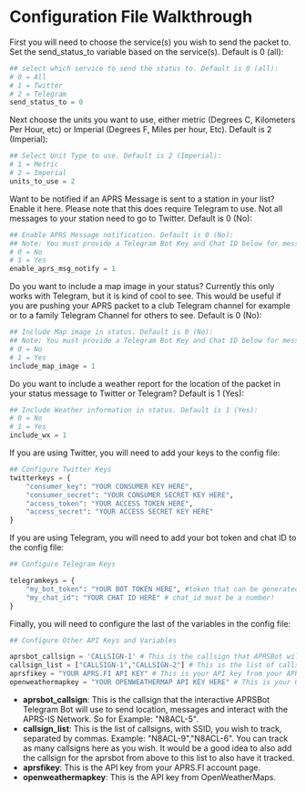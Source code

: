 # Configuration File Walkthrough

First you will need to choose the service(s) you wish to send the packet to. Set the send_status_to variable based on the service(s). Default is 0 (all):
```python
## select which service to send the status to. Default is 0 (all):
# 0 = All
# 1 = Twitter
# 2 = Telegram
send_status_to = 0
```

Next choose the units you want to use, either metric (Degrees C, Kilometers Per Hour, etc) or Imperial (Degrees F, Miles per hour, Etc). Default is 2 (Imperial):
```python
## Select Unit Type to use. Default is 2 (Imperial):
# 1 = Metric
# 2 = Imperial
units_to_use = 2
```

Want to be notified if an APRS Message is sent to a station in your list? Enable it here. Please note that this does require Telegram to use. Not all messages to your station need to go to Twitter. Default is 0 (No):
```python
## Enable APRS Message notification. Default is 0 (No):
## Note: You must provide a Telegram Bot Key and Chat ID below for messaging notification to work.
# 0 = No
# 1 = Yes
enable_aprs_msg_notify = 1
```
Do you want to include a map image in your status? Currently this only works with Telegram, but it is kind of cool to see. This would be useful if you are pushing your APRS packet to a club Telegram channel for example or to a family Telegram Channel for others to see. Default is 0 (No):
```python
## Include Map image in status. Default is 0 (No):
## Note: You must provide a Telegram Bot Key and Chat ID below for messaging notification to work.
# 0 = No
# 1 = Yes
include_map_image = 1
```

Do you want to include a weather report for the location of the packet in your status message to Twitter or Telegram? Default is 1 (Yes):
```python
## Include Weather information in status. Default is 1 (Yes):
# 0 = No
# 1 = Yes
include_wx = 1
```

If you are using Twitter, you will need to add your keys to the config file:
```python
## Configure Twitter Keys
twitterkeys = {
    "consumer_key": "YOUR CONSUMER KEY HERE",
    "consumer_secret": "YOUR CONSUMER SECRET KEY HERE",
    "access_token": "YOUR ACCESS TOKEN HERE",
    "access_secret": "YOUR ACCESS SECRET KEY HERE"
}
```

If you are using Telegram, you will need to add your bot token and chat ID to the config file:
```python
## Configure Telegram Keys

telegramkeys = {
    "my_bot_token": "YOUR BOT TOKEN HERE", #token that can be generated talking with @BotFather on telegram for your bot
    "my_chat_id": "YOUR CHAT ID HERE" # chat_id must be a number!
}

```

Finally, you will need to configure the last of the variables in the config file:
```python
## Configure Other API Keys and Variables

aprsbot_callsign = 'CALLSIGN-1' # This is the callsign that APRSBot will use to send your location and any messages from Telegram to the APRS-IS Network.
callsign_list = ["CALLSIGN-1","CALLSIGN-2"] # This is the list of callsigns with ssid to monitor and tweet. You need at least one but can be as many as you want separated by commas
aprsfikey = "YOUR APRS.FI API KEY" # This is your API key from your APRS.fi account
openweathermapkey = "YOUR OPENWEATHERMAP API KEY HERE" # This is your OpenWeatherMap API Key.
```
- **aprsbot_callsign**: This is the callsign that the interactive APRSBot Telegram Bot will use to send location, messages and interact with the APRS-IS Network. So for Example: "N8ACL-5".
- **callsign_list**: This is the list of callsigns, with SSID, you wish to track, separated by commas. Example: "N8ACL-9","N8ACL-6". You can track as many callsigns here as you wish. It would be a good idea to also add the callsign for the aprsbot from above to this list to also have it tracked.
- **aprsfikey**: This is the API key from your APRS.FI account page. 
- **openweathermapkey**: This is the API key from OpenWeatherMaps.